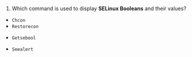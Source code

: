 1. Which command is used to display __SELinux Booleans__ and their values?
* `Chcon`
* `Restorecon`
+ `Getsebool`
* `Seealert`
